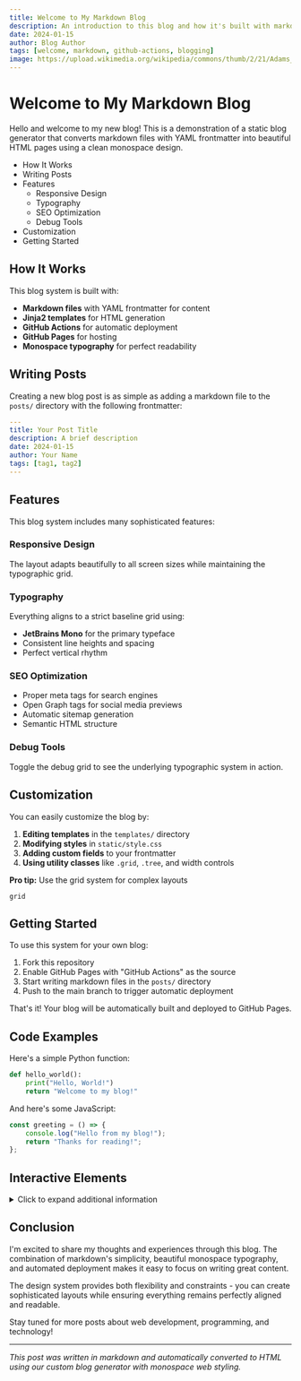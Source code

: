 ```yaml
---
title: Welcome to My Markdown Blog
description: An introduction to this blog and how it's built with markdown files and GitHub Actions
date: 2024-01-15
author: Blog Author
tags: [welcome, markdown, github-actions, blogging]
image: https://upload.wikimedia.org/wikipedia/commons/thumb/2/21/Adams_The_Tetons_and_the_Snake_River.jpg/640px-Adams_The_Tetons_and_the_Snake_River.jpg
---
```


# Welcome to My Markdown Blog

Hello and welcome to my new blog! This is a demonstration of a static blog generator that converts markdown files with YAML frontmatter into beautiful HTML pages using a clean monospace design.

<div class="tree">
  <ul>
    <li>How It Works</li>
    <li>Writing Posts</li>
    <li>Features
      <ul>
        <li>Responsive Design</li>
        <li>Typography</li>
        <li>SEO Optimization</li>
        <li>Debug Tools</li>
      </ul>
    </li>
    <li>Customization</li>
    <li>Getting Started</li>
  </ul>
</div>

## How It Works

This blog system is built with:

- **Markdown files** with YAML frontmatter for content
- **Jinja2 templates** for HTML generation
- **GitHub Actions** for automatic deployment
- **GitHub Pages** for hosting
- **Monospace typography** for perfect readability

## Writing Posts

Creating a new blog post is as simple as adding a markdown file to the `posts/` directory with the following frontmatter:

```yaml
---
title: Your Post Title
description: A brief description
date: 2024-01-15
author: Your Name
tags: [tag1, tag2]
---
```

## Features

This blog system includes many sophisticated features:

### Responsive Design
The layout adapts beautifully to all screen sizes while maintaining the typographic grid.

### Typography  
Everything aligns to a strict baseline grid using:
- **JetBrains Mono** for the primary typeface
- Consistent line heights and spacing
- Perfect vertical rhythm

### SEO Optimization
- Proper meta tags for search engines
- Open Graph tags for social media previews  
- Automatic sitemap generation
- Semantic HTML structure

### Debug Tools
Toggle the debug grid to see the underlying typographic system in action.

## Customization

You can easily customize the blog by:

1. **Editing templates** in the `templates/` directory
2. **Modifying styles** in `static/style.css`
3. **Adding custom fields** to your frontmatter
4. **Using utility classes** like `.grid`, `.tree`, and width controls

<div class="grid">
  <p class="width-auto"><strong>Pro tip:</strong> Use the grid system for complex layouts</p>
  <p class="width-min"><code>grid</code></p>
</div>

## Getting Started

To use this system for your own blog:

1. Fork this repository
2. Enable GitHub Pages with "GitHub Actions" as the source
3. Start writing markdown files in the `posts/` directory
4. Push to the main branch to trigger automatic deployment

That's it! Your blog will be automatically built and deployed to GitHub Pages.

## Code Examples

Here's a simple Python function:

```python
def hello_world():
    print("Hello, World!")
    return "Welcome to my blog!"
```

And here's some JavaScript:

```javascript
const greeting = () => {
    console.log("Hello from my blog!");
    return "Thanks for reading!";
};
```

## Interactive Elements

<details>
  <summary>Click to expand additional information</summary>
  <p>This collapsible section demonstrates the built-in details/summary styling. Perfect for hiding supplementary content or providing progressive disclosure.</p>
  
  <p>The styling maintains the grid alignment even within collapsed sections.</p>
</details>

## Conclusion

I'm excited to share my thoughts and experiences through this blog. The combination of markdown's simplicity, beautiful monospace typography, and automated deployment makes it easy to focus on writing great content.

The design system provides both flexibility and constraints - you can create sophisticated layouts while ensuring everything remains perfectly aligned and readable.

Stay tuned for more posts about web development, programming, and technology!

---

*This post was written in markdown and automatically converted to HTML using our custom blog generator with monospace web styling.* 